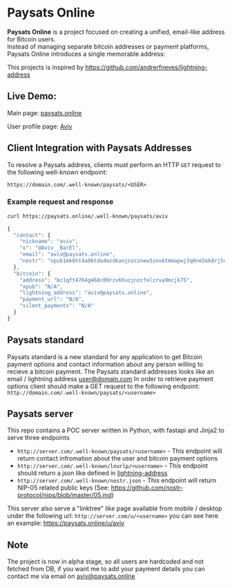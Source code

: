 # Paysats Online

**Paysats Online** is a project focused on creating a unified, email-like address for Bitcoin users.  
Instead of managing separate bitcoin addresses or payment platforms, Paysats Online introduces a single memorable address:

This projects is inspired by https://github.com/andrerfneves/lightning-address

## Live Demo:
Main page: [paysats.online](https://paysats.online)

User profile page: [Aviv](https://paysats.online/u/aviv)

## Client Integration with Paysats Addresses
To resolve a Paysats address, clients must perform an HTTP `GET` request to the following well-known endpoint:

`https://domain.com/.well-known/paysats/<USER>`

### Example request and response
```bash
curl https://paysats.online/.well-known/paysats/aviv
```
```js
{
  "contact": {
    "nickname": "aviv",
    "x": "@Aviv__BarEl",
    "email": "aviv@paysats.online",
    "nostr": "npub1mk6ht4a96tda4mzdkanjnzcznew3znv6tmmapwj3q0ne2ek8rj5q8vpf5q"
  },
  "bitcoin": {
    "address": "bc1qft4764g468c09rzv6huzjnzcfelzrva9mcjk75",
    "xpub": "N/A",
    "lightning_address": "aviv@paysats.online",
    "payment_url": "N/A",
    "silent_payments": "N/A"
  }
}
```


## Paysats standard
Paysats standard is a new standard for any application to get Bitcoin payment options and contact information about
any person willing to recieve a bitcoin payment.
The Paysats standard addresses looks like an email / lightning address user@domain.com
In order to retrieve payment options client should make a GET request to the following endpoint: `http://domain.com/.well-known/paysats/<username>`


## Paysats server
This repo contains a POC server written in Python, with fastapi and Jinja2 to serve three endpoints
- `http://server.com/.well-known/paysats/<username>` - This endpoint will return contact infromation about the user and bitcoin payment options
- `http://server.com/.well-known/lnurlp/<username>` - This endpoint should return a json like defined in [lightning-address](https://github.com/andrerfneves/lightning-address)
- `http://server.com/.well-known/nostr.json` - This endpoint will return NIP-05 related public keys (See: https://github.com/nostr-protocol/nips/blob/master/05.md)

This server also serve a "linktree" like page available from mobile / desktop under the following url:
`http://server.com/u/<username>` you can see here an example: https://paysats.online/u/aviv


## Note
The project is now in alpha stage, so all users are hardcoded and not fetched from DB,
if you want me to add your payment details you can contact me via email on aviv@paysats.online
